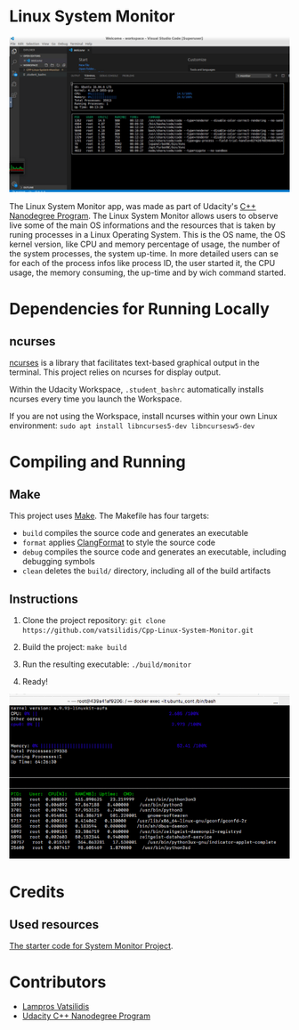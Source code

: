# Linux System Monitor

![System Monitor](images/SysMon.png)

The Linux System Monitor app, was made as part of Udacity's [C++ Nanodegree Program](https://www.udacity.com/course/c-plus-plus-nanodegree--nd213). 
The  Linux System Monitor allows users to observe live some of the main OS informations and the resources that is taken by runing processes in a Linux Operating System. 
This is the OS name, the OS kernel version, like CPU and memory percentage of usage, the number of the system processes, the system up-time.
In more detailed users can se for each of the process infos like process ID, the user started it, the CPU usage, the memory consuming, the up-time and by wich command started.






# Dependencies for Running Locally

## ncurses
[ncurses](https://www.gnu.org/software/ncurses/) is a library that facilitates text-based graphical output in the terminal. This project relies on ncurses for display output.

Within the Udacity Workspace, `.student_bashrc` automatically installs ncurses every time you launch the Workspace.

If you are not using the Workspace, install ncurses within your own Linux environment:
 `sudo apt install libncurses5-dev libncursesw5-dev`


# Compiling and Running

## Make
This project uses [Make](https://www.gnu.org/software/make/). The Makefile has four targets:
* `build` compiles the source code and generates an executable
* `format` applies [ClangFormat](https://clang.llvm.org/docs/ClangFormat.html) to style the source code
* `debug` compiles the source code and generates an executable, including debugging symbols
* `clean` deletes the `build/` directory, including all of the build artifacts

## Instructions

1. Clone the project repository: `git clone https://github.com/vatsilidis/Cpp-Linux-System-Monitor.git`

2. Build the project: `make build`

3. Run the resulting executable: 
`./build/monitor`

4. Ready!

![Starting System Monitor](images/htop.gif)



# Credits

## Used resources

[The starter code for System Monitor Project](https://www.udacity.com/course/c-plus-plus-nanodegree--nd213). 


# Contributors
* [Lampros Vatsilidis](https://www.linkedin.com/in/lampros-vatsilidis-5666ba128/)
* [Udacity C++ Nanodegree Program](https://www.udacity.com/course/c-plus-plus-nanodegree--nd213) 
